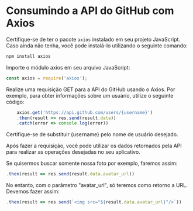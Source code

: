 # Consumindo a API do GitHub com Axios

Certifique-se de ter o pacote `axios` instalado em seu projeto JavaScript. Caso ainda não tenha, você pode instalá-lo utilizando o seguinte comando:
  
```bash
npm install axios
```

Importe o módulo axios em seu arquivo JavaScript:

```js
const axios = require('axios');
```

Realize uma requisição GET para a API do GitHub usando o Axios. Por exemplo, para obter informações sobre um usuário, utilize o seguinte código:

```js
    axios.get('https://api.github.com/users/{username}')
    .then(result => res.send(result.data))
    .catch(error => console.log(error))
```

Certifique-se de substituir {username} pelo nome de usuário desejado.

Após fazer a requisição, você pode utilizar os dados retornados pela API para realizar as operações desejadas no seu aplicativo.

Se quisermos buscar somente nossa foto por exemplo, faremos assim:

```js
.then(result => res.send(result.data.avatar_url))
```

No entanto, com o parâmetro "avatar_url", só teremos como retorno a URL. Devemos fazer assim:

```js
.then(result => res.send(`<img src="${result.data.avatar_url}"/>`))
```
